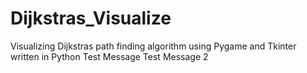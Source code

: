 # Dijkstras_Visualize
Visualizing Dijkstras path finding algorithm using Pygame and Tkinter written in Python
Test Message
Test Message 2